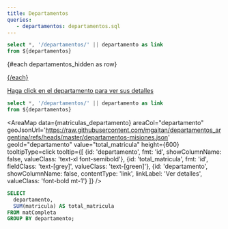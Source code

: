 ```yaml
---
title: Departamentos
queries:
   - departamentos: departamentos.sql
---
```


```sql departamentos_hidden
select *, '/departamentos/' || departamento as link
from ${departamentos}
```

{#each departamentos_hidden as row}

<a href={row.link}/>

{/each}

Haga click en el departamento para ver sus detalles


```sql departamentos_with_link
select *, '/departamentos/' || departamento as link
from ${departamentos}
```

<AreaMap 
    data={matriculas_departamento}
    areaCol="departamento"
    geoJsonUrl='https://raw.githubusercontent.com/mgaitan/departamentos_argentina/refs/heads/master/departamentos-misiones.json'
    geoId="departamento"
    value="total_matricula"
    height={600}
    tooltipType=click
        tooltip={[
        {id: 'departamento', fmt: 'id', showColumnName: false, valueClass: 'text-xl font-semibold'},
        {id: 'total_matricula', fmt: 'id', fieldClass: 'text-[grey]', valueClass: 'text-[green]'},
        {id: 'departamento', showColumnName: false, contentType: 'link', linkLabel: 'Ver detalles', valueClass: 'font-bold mt-1'}
    ]}
/>


```sql matriculas_departamento
SELECT
  departamento,
  SUM(matricula) AS total_matricula
FROM matCompleta
GROUP BY departamento;
```